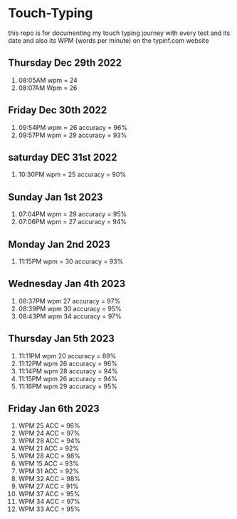 # Touch-Typing
this repo is for documenting my touch typing journey with every test and its date and also its WPM (words per minute) on the typinf.com website



## Thursday Dec 29th 2022
1. 08:05AM wpm = 24
2. 08:07AM Wpm = 26

## Friday Dec 30th 2022
1. 09:54PM wpm = 26 accuracy = 96%
2. 09:57PM wpm = 29 accuracy = 93%

## saturday DEC 31st 2022
1. 10:30PM wpm = 25 accuracy = 90%

## Sunday Jan 1st 2023
1. 07:04PM wpm = 29 accuracy = 95%
2. 07:06PM wpm = 27 accuracy = 94%

## Monday Jan 2nd 2023
1. 11:15PM wpm = 30 accuracy = 93%

## Wednesday Jan 4th 2023
1. 08:37PM wpm 27 accuracy = 97%
2. 08:39PM wpm 30 accuracy = 95%
3. 08:43PM wpm 34 accuracy = 97%

## Thursday Jan 5th 2023
1. 11:11PM wpm 20 accuracy = 89%
2. 11:12PM wpm 26 accuracy = 96%
3. 11:14PM wpm 28 accuracy = 94%
4. 11:15PM wpm 26 accuracy = 94%
5. 11:16PM wpm 29 accuracy = 95%


## Friday Jan 6th 2023
1. WPM 25 ACC = 96%
2. WPM 24 ACC = 97%
3. WPM 28 ACC = 94%
4. WPM 21 ACC = 92%
5. WPM 28 ACC = 98%
6. WPM 15 ACC = 93%
7. WPM 31 ACC = 92%
8. WPM 32 ACC = 98%
9. WPM 27 ACC = 91%
10. WPM 37 ACC = 95%
11. WPM 34 ACC = 97%
12. WPM 33 ACC = 95%


